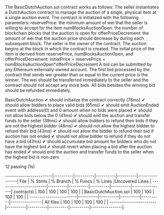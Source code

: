 The BasicDutchAuction.sol contract works as follows:
The seller instantiates a DutchAuction contract to manage the auction of a single, physical item at a single auction event. The contract is initialized with the following parameters: 
reservePrice: the minimum amount of wei that the seller is willing to accept for the item 
numBlocksAuctionOpen: the number of blockchain blocks that the auction is open for
offerPriceDecrement: the amount of wei that the auction price should decrease by during each subsequent block. 
The seller is the owner of the contract. 
The auction begins at the block in which the contract is created. 
The initial price of the item is derived from reservePrice, numBlocksAuctionOpen, and  offerPriceDecrement: initialPrice = reservePrice + numBlocksAuctionOpen*offerPriceDecrement 
A bid can be submitted by any Ethereum externally-owned account. 
The first bid processed by the contract that sends wei greater than or equal to the current price is the  winner. The wei should be transferred immediately to the seller and the contract should not accept  any more bids. All bids besides the winning bid should be refunded immediately. 

BasicDutchAuction
    ✔ should initialize the contract correctly (78ms)
    ✔ should allow bidders to place valid bids (65ms)
    ✔ should emit AuctionEnded event with address(0) and 0 amount when no bids were placed
    ✔ should not allow bids below the 0 (41ms)
    ✔ should end the auction and transfer funds to the seller (39ms)
    ✔ should allow bidders to refund their bids if they are not the highest bidder (48ms)
    ✔ should not allow the highest bidder to refund their bid (43ms)
    ✔ should not allow the bidder to refund their bid if auction has not ended
    ✔ should not allow bidder to refund if they do not have a bid (47ms)
    ✔ should accumulate bid amount for bidders who do not have the highest bid
    ✔ should revert when placing a bid after the auction has ended
    ✔ should end the auction and transfer funds to the seller when the highest bid is non-zero


  12 passing (1s)

------------------------|----------|----------|----------|----------|----------------|
File                    |  % Stmts | % Branch |  % Funcs |  % Lines |Uncovered Lines |
------------------------|----------|----------|----------|----------|----------------|
 contracts\             |      100 |      100 |      100 |      100 |                |
  BasicDutchAuction.sol |      100 |      100 |      100 |      100 |                |
------------------------|----------|----------|----------|----------|----------------|
All files               |      100 |      100 |      100 |      100 |                |
------------------------|----------|----------|----------|----------|----------------|